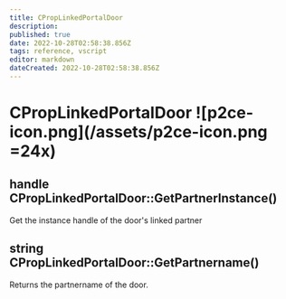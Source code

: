 ```yaml
---
title: CPropLinkedPortalDoor
description: 
published: true
date: 2022-10-28T02:58:38.856Z
tags: reference, vscript
editor: markdown
dateCreated: 2022-10-28T02:58:38.856Z
---
```


# CPropLinkedPortalDoor ![p2ce-icon.png](/assets/p2ce-icon.png =24x)

## handle CPropLinkedPortalDoor::GetPartnerInstance()

Get the instance handle of the door's linked partner

## string CPropLinkedPortalDoor::GetPartnername()

Returns the partnername of the door.